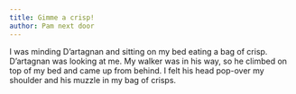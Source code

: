 ```yaml
---
title: Gimme a crisp!
author: Pam next door
---
```


I was minding D’artagnan and sitting on my bed eating a bag of crisp. D’artagnan was looking at me. My walker was in his way, so he climbed on top of my bed and came up from behind. I felt his head pop-over my shoulder and his muzzle in my bag of crisps.

